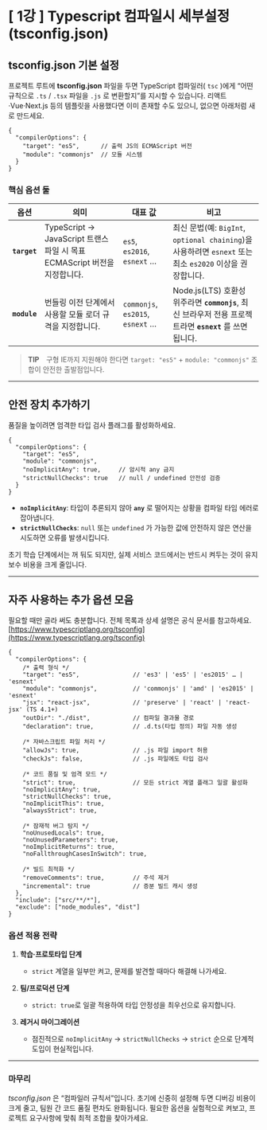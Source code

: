 # [ 1강 ] Typescript 컴파일시 세부설정 (tsconfig.json)

## tsconfig.json 기본 설정

프로젝트 루트에 **tsconfig.json** 파일을 두면 TypeScript 컴파일러( `tsc` )에게 “어떤 규칙으로 `.ts` / `.tsx` 파일을 `.js` 로 변환할지”를 지시할 수 있습니다.
리액트·Vue·Next.js 등의 템플릿을 사용했다면 이미 존재할 수도 있으니, 없으면 아래처럼 새로 만드세요.

```jsonc
{
  "compilerOptions": {
    "target": "es5",      // 출력 JS의 ECMAScript 버전
    "module": "commonjs"  // 모듈 시스템
  }
}
```

### 핵심 옵션 둘

| 옵션           | 의미                                                       | 대표 값                             | 비고                                                                                |
| ------------ | -------------------------------------------------------- | -------------------------------- | --------------------------------------------------------------------------------- |
| **`target`** | TypeScript → JavaScript 트랜스파일 시 목표 ECMAScript 버전을 지정합니다. | `es5`, `es2016`, `esnext` …      | 최신 문법(예: `BigInt`, `optional chaining`)을 사용하려면 `esnext` 또는 최소 `es2020` 이상을 권장합니다. |
| **`module`** | 번들링 이전 단계에서 사용할 모듈 로더 규격을 지정합니다.                         | `commonjs`, `es2015`, `esnext` … | Node.js(LTS) 호환성 위주라면 **`commonjs`**, 최신 브라우저 전용 프로젝트라면 **`esnext`** 를 쓰면 됩니다.    |

> **TIP** 구형 IE까지 지원해야 한다면 `target: "es5"` + `module: "commonjs"` 조합이 안전한 출발점입니다.

---

## 안전 장치 추가하기

품질을 높이려면 엄격한 타입 검사 플래그를 활성화하세요.

```jsonc
{
  "compilerOptions": {
    "target": "es5",
    "module": "commonjs",
    "noImplicitAny": true,     // 암시적 any 금지
    "strictNullChecks": true   // null / undefined 안전성 검증
  }
}
```

* **`noImplicitAny`**: 타입이 추론되지 않아 **`any`** 로 떨어지는 상황을 컴파일 타임 에러로 잡아냅니다.
* **`strictNullChecks`**: `null` 또는 `undefined` 가 가능한 값에 안전하지 않은 연산을 시도하면 오류를 발생시킵니다.

초기 학습 단계에서는 꺼 둬도 되지만, 실제 서비스 코드에서는 반드시 켜두는 것이 유지보수 비용을 크게 줄입니다.

---

## 자주 사용하는 추가 옵션 모음

필요할 때만 골라 써도 충분합니다. 전체 목록과 상세 설명은 공식 문서를 참고하세요.
[https://www.typescriptlang.org/tsconfig](https://www.typescriptlang.org/tsconfig)

```jsonc
{
  "compilerOptions": {
    /* 출력 형식 */
    "target": "es5",               // 'es3' | 'es5' | 'es2015' … | 'esnext'
    "module": "commonjs",          // 'commonjs' | 'amd' | 'es2015' | 'esnext'
    "jsx": "react-jsx",            // 'preserve' | 'react' | 'react-jsx' (TS 4.1+)
    "outDir": "./dist",            // 컴파일 결과물 경로
    "declaration": true,           // .d.ts(타입 정의) 파일 자동 생성

    /* 자바스크립트 파일 처리 */
    "allowJs": true,               // .js 파일 import 허용
    "checkJs": false,              // .js 파일에도 타입 검사

    /* 코드 품질 및 엄격 모드 */
    "strict": true,                // 모든 strict 계열 플래그 일괄 활성화
    "noImplicitAny": true,
    "strictNullChecks": true,
    "noImplicitThis": true,
    "alwaysStrict": true,

    /* 잠재적 버그 탐지 */
    "noUnusedLocals": true,
    "noUnusedParameters": true,
    "noImplicitReturns": true,
    "noFallthroughCasesInSwitch": true,

    /* 빌드 최적화 */
    "removeComments": true,        // 주석 제거
    "incremental": true            // 증분 빌드 캐시 생성
  },
  "include": ["src/**/*"],
  "exclude": ["node_modules", "dist"]
}
```

### 옵션 적용 전략

1. **학습·프로토타입 단계**

   * `strict` 계열을 일부만 켜고, 문제를 발견할 때마다 해결해 나가세요.
2. **팀/프로덕션 단계**

   * `strict: true`로 일괄 적용하여 타입 안정성을 최우선으로 유지합니다.
3. **레거시 마이그레이션**

   * 점진적으로 `noImplicitAny` → `strictNullChecks` → `strict` 순으로 단계적 도입이 현실적입니다.

---

### 마무리

*tsconfig.json* 은 “컴파일러 규칙서”입니다.
초기에 신중히 설정해 두면 디버깅 비용이 크게 줄고, 팀원 간 코드 품질 편차도 완화됩니다. 필요한 옵션을 실험적으로 켜보고, 프로젝트 요구사항에 맞춰 최적 조합을 찾아가세요.
